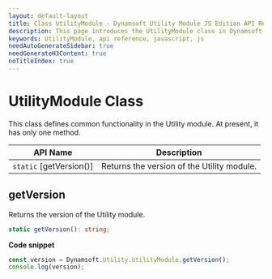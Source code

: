 ```yaml
---
layout: default-layout
title: Class UtilityModule - Dynamsoft Utility Module JS Edition API Reference
description: This page introduces the UtilityModule class in Dynamsoft Utility Module JS Edition.
keywords: UtilityModule, api reference, javascript, js
needAutoGenerateSidebar: true
needGenerateH3Content: true
noTitleIndex: true
---
```

<!--v1.0.20 -- added  on 11/28/2023-->

# UtilityModule Class

This class defines common functionality in the Utility module. At present, it has only one method.

| API Name                | Description                                |
| ----------------------- | ------------------------------------------ |
| `static` [getVersion()] | Returns the version of the Utility module. |

## getVersion

Returns the version of the Utility module.

```typescript
static getVersion(): string;
```

**Code snippet**

```javascript
const version = Dynamsoft.Utility.UtilityModule.getVersion();
console.log(version);
```

